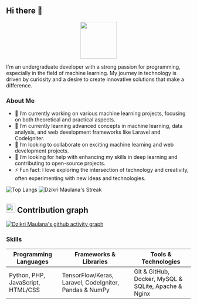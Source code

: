 ## Hi there 👋
<div align="center">
<img src="https://github.githubassets.com/assets/mona-loading-dark-7701a7b97370.gif" width="100">
</div>

I'm an undergraduate developer with a strong passion for programming, especially in the field of machine learning. My journey in technology is driven by curiosity and a desire to create innovative solutions that make a difference.

### About Me

- 🔭 I’m currently working on various machine learning projects, focusing on both theoretical and practical aspects.
- 🌱 I’m currently learning advanced concepts in machine learning, data analysis, and web development frameworks like Laravel and CodeIgniter.
- 👯 I’m looking to collaborate on exciting machine learning and web development projects.
- 🤔 I’m looking for help with enhancing my skills in deep learning and contributing to open-source projects.
- ⚡ Fun fact: I love exploring the intersection of technology and creativity, often experimenting with new ideas and technologies.

![Top Langs](https://github-readme-stats.vercel.app/api/top-langs/?username=dzikrimaulana87&layout=compact&theme=nightowl) ![Dzikri Maulana's Streak](https://github-readme-streak-stats.herokuapp.com/?user=dzikrimaulana87&theme=nightowl&hide_border=false)

  ## <img src="https://media.giphy.com/media/GhRjInY9JbKms/source.gif" width="25"> <b>Contribution graph</b>
  
[![Dzikri Maulana's github activity graph](https://github-readme-activity-graph.vercel.app/graph?username=dzikrimaulana87&theme=dracula)](https://github.com/ashutosh00710/github-readme-activity-graph)

### Skills

| Programming Languages                         | Frameworks & Libraries                                | Tools & Technologies                   |
|-----------------------------------------------|-------------------------------------------------------|----------------------------------------|
| Python, PHP, JavaScript, HTML/CSS             | TensorFlow/Keras, Laravel, CodeIgniter, Pandas & NumPy| Git & GitHub, Docker, MySQL & SQLite, Apache & Nginx |
